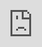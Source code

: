 # Product Management and Design

**CSF007**

_6 ECTS Credits_

----

## Welcome to Product Management and Design

<aside>
 A welcome message from your instructors, product designer Folarin Lawal and product manager Ope Bukola 
  </aside>

<iframe src="https://www.youtube.com/embed/6bTtyOR44MI" title="YouTube video player" frameborder="0" allow="accelerometer; autoplay; clipboard-write; encrypted-media; gyroscope; picture-in-picture; web-share" allowfullscreen style="position: absolute; top: 0; left: 0; width: 100%; height: 100%;></iframe>

## What you'll learn

This course will teach you how to build products users want and love. It gives you a 
foundation in the tools and practices of modern product management and 
interaction design.  You will collaborate with peers to apply these product development skills 
to real user challenges. 

The course begins with a focus on user research. You'll learn and apply the 
design thinking framework to product development. You'll learn to define user 
needs through user interviews and market analysis,  to translate those needs into product specifications, and define metrics to test 
product success. Next you'll learn to create and test design prototypes 
(wireframes, user journeys). You'll learn key concepts in UI/UX design including information 
hierarchy, and typography and color. You will create high-fidelity UI mockups 
using industry-standard tools. You’ll  conduct usability tests to gauge the 
effectiveness of your designs. 

Working with your peers, you will practice the complementary and collaborative 
roles of PMs and UX designers in early product development. You’ll also practice 
giving design critiques to other teams, and responding to feedback on your 
designs. By the end of the courses, your team will have a user-tested, refined, 
and development-ready spec for a web or mobile application.


## Learning Outcomes

By the end of the course, you will be able to:
- Apply at least one product ideation framework (e.g. design thinking) to identify product opportunities
- Conduct qualitative concept tests, and make product decisions based on user feedback
- Create basic wireframes to describe a user journey
- Write product requirements documentation that describe the purpose, features, and metrics of success for a software product
- Design high-fidelity mockups for an application, and build interactive UI prototypes using industry-standard tools
- Analyze and assess a design, and give actionable feedback for improvement

## Meeting Times

Note that all times are listed in GMT, please convert to your local timezone.

- Class time: Wednesdays, 5 - 6:30pm GMT
- Office hours: TBD

## Instructors

Folarin Lawal, folarin.lawal@kibo.school<br>
Ope Bukola, ope@kibo.school


## Weekly Topics

- Week 1: Software development teams and design thinking
- Week 2: User experience research
- Week 3: User interface design basics
- Week 4: More user interface design
- Week 5: Review week
- Week 6: Product requirements
- Week 7: User flows
- Week 8: Prototyping
- Week 9: Continuous design life cycle
- Week 10: Final project


## Course Tools 
- Google Docs/Sheets/Slides
- Figma 
- Gradescope
- Woolf
